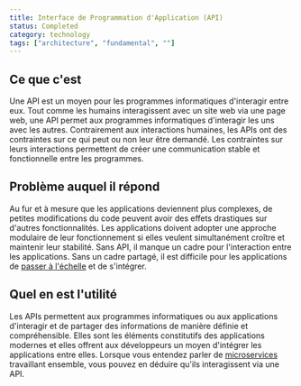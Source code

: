 ```yaml
---
title: Interface de Programmation d'Application (API)
status: Completed
category: technology
tags: ["architecture", "fundamental", ""]
---
```


## Ce que c'est

Une API est un moyen pour les programmes informatiques d'interagir entre eux.
Tout comme les humains interagissent avec un site web via une page web, une API permet aux programmes informatiques d'interagir les uns avec les autres.
Contrairement aux interactions humaines, les APIs ont des contraintes sur ce qui peut ou non leur être demandé.
Les contraintes sur leurs interactions permettent de créer une communication stable et fonctionnelle entre les programmes.

## Problème auquel il répond

Au fur et à mesure que les applications deviennent plus complexes, de petites modifications du code peuvent avoir des effets drastiques sur d'autres fonctionnalités.
Les applications doivent adopter une approche modulaire de leur fonctionnement si elles veulent simultanément croître et maintenir leur stabilité.
Sans API, il manque un cadre pour l'interaction entre les applications.
Sans un cadre partagé, il est difficile pour les applications de [passer à l'échelle](/fr/scalability/) et de s'intégrer.

## Quel en est l'utilité

Les APIs permettent aux programmes informatiques ou aux applications d'interagir et de partager des informations de manière définie et compréhensible.
Elles sont les éléments constitutifs des applications modernes et elles offrent aux développeurs un moyen d'intégrer les applications entre elles.
Lorsque vous entendez parler de [microservices](/fr/microservices/) travaillant ensemble, vous pouvez en déduire qu'ils interagissent via une API.
